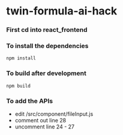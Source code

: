 # twin-formula-ai-hack
### First cd into react_frontend

### To install the dependencies
`npm install`

### To build after development
`npm build`

### To add the APIs
- edit /src/component/fileInput.js
- comment out line 28
- uncomment line 24 - 27
